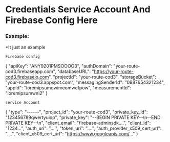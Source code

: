 # Credentials Service Account And Firebase Config Here

### Example:
*It just an example

    Firebase config
{
    "apiKey": "ANY9201PMSOOOO3",
    "authDomain": "your-route-cod3.firebaseapp.com",
    "databaseURL": "https://your-route-cod3.firebaseio.com",
    "projectId": "your-route-cod3",
    "storageBucket": "your-route-cod3.appspot.com",
    "messagingSenderId": "0987654321234",
    "appId": "loremipsumqwimeomwe1pow",
    "measurementId": "loremipsumwni2"
}

    service Account
{
  "type": "------",
  "project_id": "your-route-cod3",
  "private_key_id": "123456789qwertyuiop",
  "private_key": "--BEGIN PRIVATE KEY--\n--END PRIVATE KEY--\n",
  "client_email": "firebase-adminsdk....",
  "client_id": "1234...",
  "auth_uri": "....",
  "token_uri": "....",
  "auth_provider_x509_cert_url": "....",
  "client_x509_cert_url": "https://www.googleapis.com/..."
}
